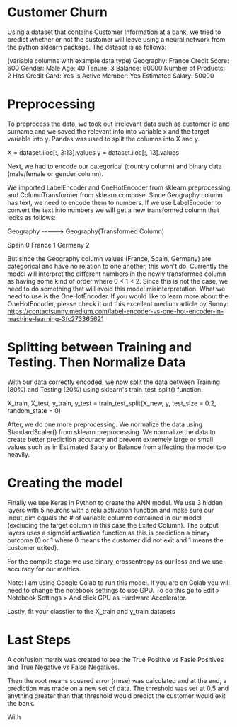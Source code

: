# Customer Churn

Using a dataset that contains Customer Information at a bank, we tried to predict whether or not the customer will leave using a neural network from the python sklearn package. The dataset is as follows: 

(variable columns with example data type) 
Geography: France
Credit Score: 600
Gender: Male
Age: 40
Tenure: 3
Balance: 60000
Number of Products: 2
Has Credit Card: Yes
Is Active Member: Yes
Estimated Salary: 50000

# Preprocessing

To preprocess the data, we took out irrelevant data such as customer id and surname and we saved the relevant info into variable x and the target variable into y. Pandas was used to split the columns into X and y. 

X = dataset.iloc[:, 3:13].values
y = dataset.iloc[:, 13].values

Next, we had to encode our categorical (country column) and binary data (male/female or gender column). 

We imported LabelEncoder and OneHotEncoder from sklearn.preprocessing and ColumnTransformer from sklearn.compose. Since Geography column has text, we need to encode them to numbers. If we use LabelEncoder to convert the text into numbers we will get a new transformed column that looks as follows: 

Geography       ----->     Geography(Transformed Column)

Spain                      0
France                     1
Germany                    2



But since the Geography column values (France, Spain, Germany) are categorical and have no relation to one another, this won't do. Currently the model will interpret the different numbers in the newly transformed column as having some kind of order where 0 < 1 < 2. Since this is not the case, we need to do something that will avoid this model misinterpretation. What we need to use is the OneHotEncoder. If you would like to learn more about the OneHotEncoder, please check it out this excellent medium article by Sunny: https://contactsunny.medium.com/label-encoder-vs-one-hot-encoder-in-machine-learning-3fc273365621

# Splitting between Training and Testing. Then Normalize Data 

With our data correctly encoded, we now split the data between Training (80%) and Testing (20%) using sklearn's train_test_split() function. 

X_train, X_test, y_train, y_test = train_test_split(X_new, y, test_size = 0.2, random_state = 0)

After, we do one more preprocessing. We normalize the data using StandardScaler() from sklearn.preprocessing. We normalize the data to create better prediction accuracy and prevent extremely large or small values such as in Estimated Salary or Balance from affecting the model too heavily. 

# Creating the model 

Finally we use Keras in Python to create the ANN model. We use 3 hidden layers with 5 neurons with a relu activation function and make sure our input_dim equals the # of variable columns contained in our model (excluding the target column in this case the Exited Column). The output layers uses a sigmoid activation function as this is prediction a binary outcome (0 or 1 where 0 means the customer did not exit and 1 means the customer exited). 

For the compile stage we use binary_crossentropy as our loss and we use accuracy for our metrics. 

Note: I am using Google Colab to run this model. If you are on Colab you will need to change the notebook settings to use GPU. To do this go to Edit > Notebook Settings > And click GPU as Hardware Accelerator. 

Lastly, fit your classfier to the X_train and y_train datasets

# Last Steps

A confusion matrix was created to see the True Positive vs Fasle Positives and True Negative vs False Negatives. 

Then the root means squared error (rmse) was calculated and at the end, a prediction was made on a new set of data. The threshold was set at 0.5 and anything greater than that threshold would predict the customer would exit the bank. 

With 
